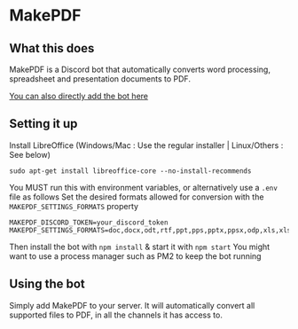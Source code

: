 # MakePDF

## What this does

MakePDF is a Discord bot that automatically converts word processing, spreadsheet and presentation documents to PDF.

[You can also directly add the bot here](https://discord.com/oauth2/authorize?client_id=689807933415882762&scope=bot&permissions=52224)

## Setting it up
Install LibreOffice (Windows/Mac : Use the regular installer | Linux/Others : See below)
```
sudo apt-get install libreoffice-core --no-install-recommends
```
You MUST run this with environment variables, or alternatively use a `.env` file as follows
Set the desired formats allowed for conversion with the `MAKEPDF_SETTINGS_FORMATS` property
```
MAKEPDF_DISCORD_TOKEN=your_discord_token
MAKEPDF_SETTINGS_FORMATS=doc,docx,odt,rtf,ppt,pps,pptx,ppsx,odp,xls,xlsx,ods,csv
```
Then install the bot with `npm install` & start it with `npm start`
You might want to use a process manager such as PM2 to keep the bot running

## Using the bot

Simply add MakePDF to your server. It will automatically convert all supported files to PDF, in all the channels it has access to.
